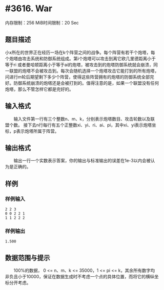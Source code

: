 # #3616. War

内存限制：256 MiB时间限制：20 Sec

## 题目描述

小x所在的世界正在经历一场在k个阵营之间的战争。每个阵营有若干个炮塔，每个炮塔由攻击系统和防御系统组成。第i个炮塔可以攻击到离它欧几里德距离小于等于ri 或者曼哈顿距离小于等于ai的炮塔，被攻击到的炮塔防御系统就会崩溃，同一联盟的炮塔不会被攻击到。每次会随机选择一个炮塔攻击它能打到的所有炮塔，问进行m轮后期望剩下多少个阵营，使得这些阵营拥有的炮塔的防御系统全部完好。防御系统崩溃的炮塔还是会被打到的。值得注意的是，如果一个联盟没有任何炮塔，那么不管怎样它都是完好的。

## 输入格式

　　输入文件第一行有三个整数n、m、k，分别表示炮塔数目、攻击轮数以及联盟个数。 接下去n行每行有五个正整数xi、yi、ri、ai、pi，其中xi、yi表示炮塔坐标，p表示炮塔所属于阵营。

## 输出格式

　　输出一行一个实数表示答案，你的输出与标准输出的误差在1e-3以内会被认为是正确的。

## 样例

### 样例输入

    
    2 2 3
    0 0 2 2 1
    1 1 2 2 2
    
    

### 样例输出

    
    1.500
    
    

## 数据范围与提示

　　100%的数据， 0 <= n、m、k <= 35000，1 <= pi <= k，其余所有数字均非负且小于10000，保证在数据生成时不考虑一个点的具体位置，而将它的横纵坐标分开考虑。
